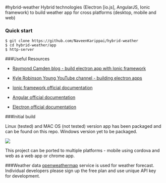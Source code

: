 #hybrid-weather
Hybrid technologies (Electron [io.js], AngularJS, Ionic framework) to build weather app for cross platforms (desktop, mobile and web)

### Quick start

```
$ git clone https://github.com/NaveenKarippai/hybrid-weather
$ cd hybrid-weather/app
$ http-server
```

###Useful Resources
* [Raymond Camden blog - build electron app with Ionic framework](http://www.raymondcamden.com/2015/07/23/some-initial-thoughts-on-building-desktop-apps-with-ionic-and-electron)

* [ Kyle Robinson Young YouTube channel - building electron apps](https://www.youtube.com/playlist?list=PL1QRvYV-LXn6ESBl7qm1teB1U1CK1B6gv)

* [Ionic framework official documentation](http://ionicframework.com/)

* [Angular official documentation](https://angularjs.org/)

* [Electron official documentation](http://electron.atom.io/)

###Initial build

Linux (tested) and MAC OS (not tested) version app has been packaged and can be found on this repo. Windows version yet to be packaged.

![](https://github.com/NaveenKarippai/hybrid-weather/blob/master/weather1.png)

This project can be ported to multiple platforms - mobile using cordova and web as a web app or chrome app.

###Weather data
[openweathermap](http://openweathermap.org/) service is used for weather forecast. Individual developers please sign up the free plan and use unique API key for development.


